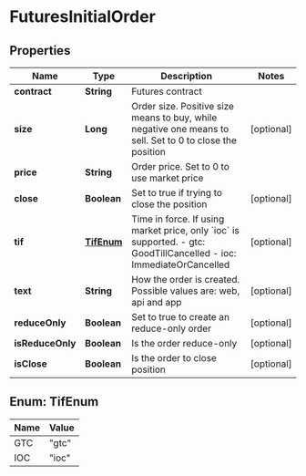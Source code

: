 
# FuturesInitialOrder

## Properties
Name | Type | Description | Notes
------------ | ------------- | ------------- | -------------
**contract** | **String** | Futures contract | 
**size** | **Long** | Order size. Positive size means to buy, while negative one means to sell. Set to 0 to close the position |  [optional]
**price** | **String** | Order price. Set to 0 to use market price | 
**close** | **Boolean** | Set to true if trying to close the position |  [optional]
**tif** | [**TifEnum**](#TifEnum) | Time in force. If using market price, only &#x60;ioc&#x60; is supported.  - gtc: GoodTillCancelled - ioc: ImmediateOrCancelled |  [optional]
**text** | **String** | How the order is created. Possible values are: web, api and app |  [optional]
**reduceOnly** | **Boolean** | Set to true to create an reduce-only order |  [optional]
**isReduceOnly** | **Boolean** | Is the order reduce-only |  [optional]
**isClose** | **Boolean** | Is the order to close position |  [optional]


<a name="TifEnum"></a>
## Enum: TifEnum
Name | Value
---- | -----
GTC | &quot;gtc&quot;
IOC | &quot;ioc&quot;



